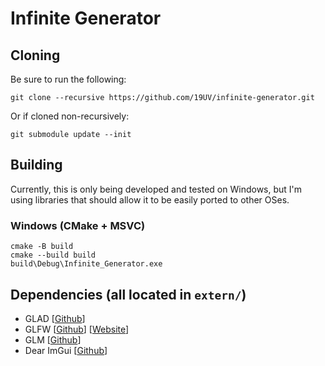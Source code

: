 # Infinite Generator

## Cloning
Be sure to run the following:
```
git clone --recursive https://github.com/19UV/infinite-generator.git
```

Or if cloned non-recursively:
```
git submodule update --init
```

## Building
Currently, this is only being developed and tested on Windows, but I'm using
libraries that should allow it to be easily ported to other OSes.

### Windows (CMake + MSVC)
```batch
cmake -B build
cmake --build build
build\Debug\Infinite_Generator.exe
```

## Dependencies (all located in ```extern/```)
 * GLAD [[Github](https://github.com/Dav1dde/glad)]
 * GLFW [[Github](https://github.com/glfw/glfw)] [[Website](https://www.glfw.org/)]
 * GLM [[Github](https://github.com/g-truc/glm)]
 * Dear ImGui [[Github](https://github.com/ocornut/imgui)]